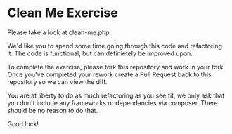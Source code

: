# Clean Me Exercise

Please take a look at clean-me.php

We'd like you to spend some time going through this code and refactoring it. The code is functional, but can definietely be improved upon. 

To complete the exercise, please fork this repository and work in your fork. Once you've completed your rework create a Pull Request back to this repository so we can view the diff.   

You are at liberty to do as much refactoring as you see fit, we only ask that you don't include any frameworks or dependancies via composer. There should be no reason to do that. 


Good luck!
